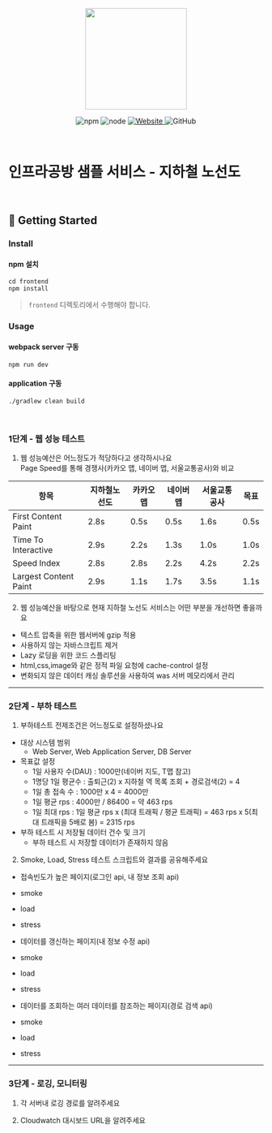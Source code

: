 <p align="center">
    <img width="200px;" src="https://raw.githubusercontent.com/woowacourse/atdd-subway-admin-frontend/master/images/main_logo.png"/>
</p>
<p align="center">
  <img alt="npm" src="https://img.shields.io/badge/npm-%3E%3D%205.5.0-blue">
  <img alt="node" src="https://img.shields.io/badge/node-%3E%3D%209.3.0-blue">
  <a href="https://edu.nextstep.camp/c/R89PYi5H" alt="nextstep atdd">
    <img alt="Website" src="https://img.shields.io/website?url=https%3A%2F%2Fedu.nextstep.camp%2Fc%2FR89PYi5H">
  </a>
  <img alt="GitHub" src="https://img.shields.io/github/license/next-step/atdd-subway-service">
</p>

<br>

# 인프라공방 샘플 서비스 - 지하철 노선도

<br>

## 🚀 Getting Started

### Install
#### npm 설치
```
cd frontend
npm install
```
> `frontend` 디렉토리에서 수행해야 합니다.

### Usage
#### webpack server 구동
```
npm run dev
```
#### application 구동
```
./gradlew clean build
```
<br>


### 1단계 - 웹 성능 테스트
1. 웹 성능예산은 어느정도가 적당하다고 생각하시나요  
Page Speed를 통해 경쟁사(카카오 맵, 네이버 맵, 서울교통공사)와 비교

| 항목 | 지하철노선도 | 카카오 맵 | 네이버 맵 | 서울교통공사 | 목표 |  
| ------------------- | ----------- | -------- | --------- | ------------ | --- |  
| First Content Paint | 2.8s | 0.5s | 0.5s | 1.6s | 0.5s |  
| Time To Interactive | 2.9s | 2.2s | 1.3s | 1.0s | 1.0s |  
| Speed Index | 2.8s | 2.8s | 2.2s | 4.2s | 2.2s |  
| Largest Content Paint | 2.9s | 1.1s | 1.7s | 3.5s | 1.1s |  

2. 웹 성능예산을 바탕으로 현재 지하철 노선도 서비스는 어떤 부분을 개선하면 좋을까요  
 - 텍스트 압축을 위한 웹서버에 gzip 적용 
 - 사용하지 않는 자바스크립트 제거
 - Lazy 로딩을 위한 코드 스플리팅
 - html,css,image와 같은 정적 파일 요청에 cache-control 설정
 - 변화되지 않은 데이터 캐싱 솔루션을 사용하여 was 서버 메모리에서 관리


---

### 2단계 - 부하 테스트 
1. 부하테스트 전제조건은 어느정도로 설정하셨나요  
 - 대상 시스템 범위 
   - Web Server, Web Application Server, DB Server  
 - 목표값 설정  
   - 1일 사용자 수(DAU) : 1000만(네이버 지도, T맵 참고)  
   - 1명당 1일 평균수 : 출퇴근(2) x 지하철 역 목록 조회 + 경로검색(2) = 4  
   - 1일 총 접속 수 : 1000만 x 4 = 4000만  
   - 1일 평균 rps : 4000만 / 86400 = 약 463 rps  
   - 1일 최대 rps : 1일 평균 rps x (최대 트래픽 / 평균 트래픽) = 463 rps x 5(최대 트래픽을 5배로 봄) = 2315 rps  
 - 부하 테스트 시 저장될 데이터 건수 및 크기  
   - 부하 테스트 시 저장할 데이터가 존재하지 않음  
 
2. Smoke, Load, Stress 테스트 스크립트와 결과를 공유해주세요
 - 접속빈도가 높은 페이지(로그인 api, 내 정보 조회 api)
  - smoke
  - load
  - stress

 - 데이터를 갱신하는 페이지(내 정보 수정 api) 
  - smoke
  - load
  - stress

 - 데이터를 조회하는 여러 데이터를 참조하는 페이지(경로 검색 api)
  - smoke
  - load
  - stress

---

### 3단계 - 로깅, 모니터링
1. 각 서버내 로깅 경로를 알려주세요

2. Cloudwatch 대시보드 URL을 알려주세요
